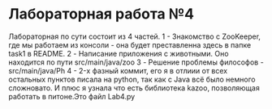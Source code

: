 # Лабораторная работа №4

Лабораторная по сути состоит из 4 частей. 
1 - Знакомство с ZooKeeper, где мы работаем из консоли - она будет преставленна здесь в папке task1 в README.
2 - Написание приложения с животными. Оно находится по пути src/main/java/zoo
3 - Решение проблемы философов - src/main/java/Ph
4 - 2-х фазный коммит, его я в отлиии от всех остальных пунктов писала на python, так как с Java всё было немного сложновато. И плюс я узнала что есть библиотека kazoo, позволяющая работать в питоне.Это файл Lab4.py
